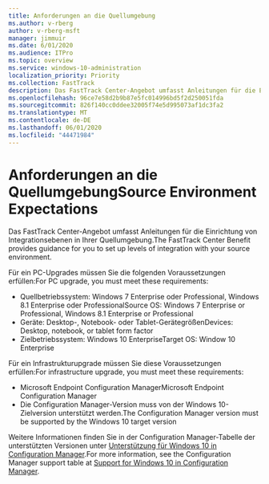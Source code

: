 ```yaml
---
title: Anforderungen an die Quellumgebung
ms.author: v-rberg
author: v-rberg-msft
manager: jimmuir
ms.date: 6/01/2020
ms.audience: ITPro
ms.topic: overview
ms.service: windows-10-administration
localization_priority: Priority
ms.collection: FastTrack
description: Das FastTrack Center-Angebot umfasst Anleitungen für die Einrichtung von Integrationsebenen in Ihrer Quellumgebung für die Bereitstellung von Windows 10.
ms.openlocfilehash: 96ce7e58d2b9b87e5fc014996bd5f2d250051fda
ms.sourcegitcommit: 826f140cc0ddee32005f74e5d995073af1dc3fa2
ms.translationtype: MT
ms.contentlocale: de-DE
ms.lasthandoff: 06/01/2020
ms.locfileid: "44471984"
---
```

# <a name="source-environment-expectations"></a><span data-ttu-id="c25bc-103">Anforderungen an die Quellumgebung</span><span class="sxs-lookup"><span data-stu-id="c25bc-103">Source Environment Expectations</span></span>

<span data-ttu-id="c25bc-104">Das FastTrack Center-Angebot umfasst Anleitungen für die Einrichtung von Integrationsebenen in Ihrer Quellumgebung.</span><span class="sxs-lookup"><span data-stu-id="c25bc-104">The FastTrack Center Benefit provides guidance for you to set up levels of integration with your source environment.</span></span>
  
<span data-ttu-id="c25bc-105">Für ein PC-Upgrades müssen Sie die folgenden Voraussetzungen erfüllen:</span><span class="sxs-lookup"><span data-stu-id="c25bc-105">For PC upgrade, you must meet these requirements:</span></span>

- <span data-ttu-id="c25bc-106">Quellbetriebssystem: Windows 7 Enterprise oder Professional, Windows 8.1 Enterprise oder Professional</span><span class="sxs-lookup"><span data-stu-id="c25bc-106">Source OS: Windows 7 Enterprise or Professional, Windows 8.1 Enterprise or Professional</span></span>
- <span data-ttu-id="c25bc-107">Geräte: Desktop-, Notebook- oder Tablet-Gerätegrößen</span><span class="sxs-lookup"><span data-stu-id="c25bc-107">Devices: Desktop, notebook, or tablet form factor</span></span>
- <span data-ttu-id="c25bc-108">Zielbetriebssystem: Windows 10 Enterprise</span><span class="sxs-lookup"><span data-stu-id="c25bc-108">Target OS: Window 10 Enterprise</span></span>

<span data-ttu-id="c25bc-109">Für ein Infrastrukturupgrade müssen Sie diese Voraussetzungen erfüllen:</span><span class="sxs-lookup"><span data-stu-id="c25bc-109">For infrastructure upgrade, you must meet these requirements:</span></span>   

- <span data-ttu-id="c25bc-110">Microsoft Endpoint Configuration Manager</span><span class="sxs-lookup"><span data-stu-id="c25bc-110">Microsoft Endpoint Configuration Manager</span></span>  
- <span data-ttu-id="c25bc-111">Die Configuration Manager-Version muss von der Windows 10-Zielversion unterstützt werden.</span><span class="sxs-lookup"><span data-stu-id="c25bc-111">The Configuration Manager version must be supported by the Windows 10 target version</span></span>

<span data-ttu-id="c25bc-112">Weitere Informationen finden Sie in der Configuration Manager-Tabelle der unterstützten Versionen unter [Unterstützung für Windows 10 in Configuration Manager](https://docs.microsoft.com/sccm/core/plan-design/configs/support-for-windows-10).</span><span class="sxs-lookup"><span data-stu-id="c25bc-112">For more information, see the Configuration Manager support table at [Support for Windows 10 in Configuration Manager](https://docs.microsoft.com/sccm/core/plan-design/configs/support-for-windows-10).</span></span>
  